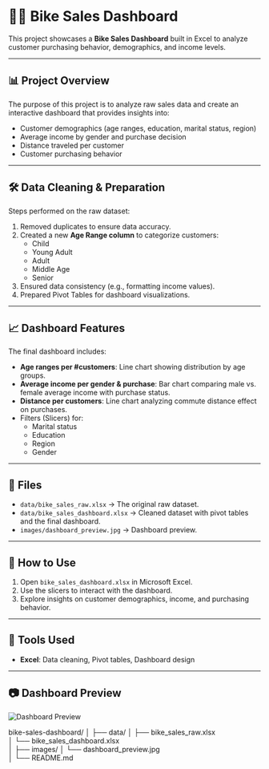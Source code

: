 # 🚴‍♂️ Bike Sales Dashboard

This project showcases a **Bike Sales Dashboard** built in Excel to analyze customer purchasing behavior, demographics, and income levels.

---

## 📊 Project Overview
The purpose of this project is to analyze raw sales data and create an interactive dashboard that provides insights into:
- Customer demographics (age ranges, education, marital status, region)
- Average income by gender and purchase decision
- Distance traveled per customer
- Customer purchasing behavior

---

## 🛠 Data Cleaning & Preparation
Steps performed on the raw dataset:
1. Removed duplicates to ensure data accuracy.
2. Created a new **Age Range column** to categorize customers:
   - Child  
   - Young Adult  
   - Adult  
   - Middle Age  
   - Senior  
3. Ensured data consistency (e.g., formatting income values).
4. Prepared Pivot Tables for dashboard visualizations.

---

## 📈 Dashboard Features
The final dashboard includes:
- **Age ranges per #customers**: Line chart showing distribution by age groups.
- **Average income per gender & purchase**: Bar chart comparing male vs. female average income with purchase status.
- **Distance per customers**: Line chart analyzing commute distance effect on purchases.
- Filters (Slicers) for:
  - Marital status
  - Education
  - Region
  - Gender

---

## 📂 Files
- `data/bike_sales_raw.xlsx` → The original raw dataset.
- `data/bike_sales_dashboard.xlsx` → Cleaned dataset with pivot tables and the final dashboard.
- `images/dashboard_preview.jpg` → Dashboard preview.

---

## 🚀 How to Use
1. Open `bike_sales_dashboard.xlsx` in Microsoft Excel.
2. Use the slicers to interact with the dashboard.
3. Explore insights on customer demographics, income, and purchasing behavior.

---

## 📌 Tools Used
- **Excel**: Data cleaning, Pivot tables, Dashboard design

---

## 📷 Dashboard Preview
![Dashboard Preview](images/dashboard_preview.jpg)


bike-sales-dashboard/
│
├── data/
│   ├── bike_sales_raw.xlsx         
│   └── bike_sales_dashboard.xlsx   
│
├── images/
│   └── dashboard_preview.jpg       
│
└── README.md

